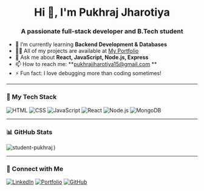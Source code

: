 <h1 align="center">Hi 👋, I'm Pukhraj Jharotiya</h1>
<h3 align="center">A passionate full-stack developer and B.Tech student</h3>

- 🌱 I’m currently learning **Backend Development & Databases**
- 👨‍💻 All of my projects are available at [My Portfolio](https://cwp-pukhrajportfolio.netlify.app/)
- 💬 Ask me about **React, JavaScript, Node.js, Express**
- 📫 How to reach me: **pukhrajjharotiya15@gmail.com **
- ⚡ Fun fact: I love debugging more than coding sometimes!

---

### 🚀 My Tech Stack
![HTML](https://img.shields.io/badge/HTML5-E34F26?style=for-the-badge&logo=html5)
![CSS](https://img.shields.io/badge/CSS3-1572B6?style=for-the-badge&logo=css3)
![JavaScript](https://img.shields.io/badge/JavaScript-F7DF1E?style=for-the-badge&logo=javascript)
![React](https://img.shields.io/badge/React-20232A?style=for-the-badge&logo=react)
![Node.js](https://img.shields.io/badge/Node.js-339933?style=for-the-badge&logo=nodedotjs)
![MongoDB](https://img.shields.io/badge/MongoDB-4EA94B?style=for-the-badge&logo=mongodb)

---

### 📊 GitHub Stats

<p><img align="left" src="https://github-readme-stats.vercel.app/api/top-langs?username=student-pukhraj&show_icons=true&locale=en&layout=compact" alt="student-pukhraj" /></p>)

---

### 🔗 Connect with Me
[![LinkedIn](https://img.shields.io/badge/LinkedIn-blue?style=for-the-badge&logo=linkedin)](https://www.linkedin.com/in/pukhraj-jharotiya-b44287287/)
[![Portfolio](https://img.shields.io/badge/Website-000?style=for-the-badge&logo=globe)]([cwp-pukhrajportfolio.netlify.app](My-Portfolio))
[![GitHub](https://img.shields.io/badge/GitHub-000?style=for-the-badge&logo=github)](https://github.com/Student-Pukhraj/)
